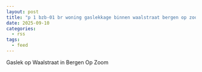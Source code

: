 ```yaml
---
layout: post
title: "p 1 bzb-01 br woning gaslekkage binnen waalstraat bergen op zoom 201031 201092"
date: 2025-09-10
categories: 
  - rss
tags: 
  - feed
---
```


Gaslek op Waalstraat in Bergen Op Zoom

